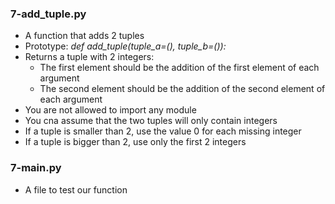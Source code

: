 ### 7-add_tuple.py
-	A function that adds 2 tuples
-	Prototype: _def add_tuple(tuple_a=(), tuple_b=()):_
-	Returns a tuple with 2 integers:
	-	The first element should be the addition of the first element of each argument
	-	The second element should be the addition of the second element of each argument
-	You are not allowed to import any module
-	You cna assume that the two tuples will only contain integers
-	If a tuple is smaller than 2, use the value 0 for each missing integer
-	If a tuple is bigger than 2, use only the first 2 integers

### 7-main.py
-	A file to test our function
